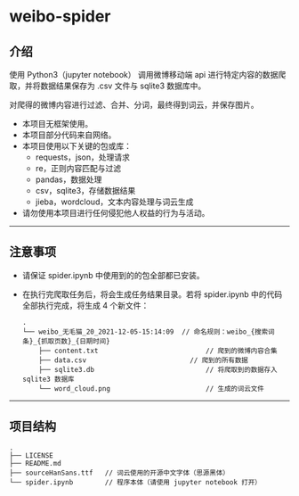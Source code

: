 # weibo-spider

## 介绍

使用 Python3（jupyter notebook） 调用微博移动端 api 进行特定内容的数据爬取，并将数据结果保存为 .csv 文件与 sqlite3 数据库中。

对爬得的微博内容进行过滤、合并、分词，最终得到词云，并保存图片。

* 本项目无框架使用。
* 本项目部分代码来自网络。
* 本项目使用以下关键的包或库：
    * requests，json，处理请求
    * re，正则内容匹配与过滤
    * pandas，数据处理
    * csv，sqlite3，存储数据结果
    * jieba，wordcloud，文本内容处理与词云生成
* 请勿使用本项目进行任何侵犯他人权益的行为与活动。

---------

## 注意事项

* 请保证 spider.ipynb 中使用到的的包全部都已安装。

* 在执行完爬取任务后，将会生成任务结果目录。若将 spider.ipynb 中的代码全部执行完成，将生成 4 个新文件：

  ```
  .
  └── weibo_无毛猫_20_2021-12-05-15:14:09	// 命名规则：weibo_{搜索词条}_{抓取页数}_{日期时间}
      ├── content.txt							// 爬到的微博内容合集
      ├── data.csv							// 爬到的所有数据
      ├── sqlite3.db							// 将爬取到的数据存入 sqlite3 数据库
      └── word_cloud.png						// 生成的词云文件
  ```

  

-------------

## 项目结构

```
.
├── LICENSE
├── README.md
├── sourceHanSans.ttf	// 词云使用的开源中文字体（思源黑体）
└── spider.ipynb		// 程序本体（请使用 jupyter notebook 打开）
```

